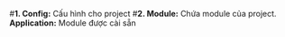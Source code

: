 #**1. Config:**
Cấu hình cho project
#**2. Module:**
Chứa module của project. **Application:** Module được cài sẵn
